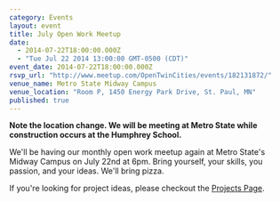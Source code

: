 ```yaml
---
category: Events
layout: event
title: July Open Work Meetup
date: 
  - 2014-07-22T18:00:00.000Z
  - "Tue Jul 22 2014 13:00:00 GMT-0500 (CDT)"
event_date: 2014-07-22T18:00:00.000Z
rsvp_url: "http://www.meetup.com/OpenTwinCities/events/182131872/"
venue_name: Metro State Midway Campus
venue_location: "Room P, 1450 Energy Park Drive, St. Paul, MN"
published: true 
---
```


**Note the location change. We will be meeting at Metro State while construction occurs at the Humphrey School.**

We'll be having our monthly open work meetup again at Metro State's Midway Campus on
July 22nd at 6pm. Bring yourself, your skills, you passion, and your ideas.
We'll bring pizza.

If you're looking for project ideas, please checkout the
[Projects Page](/projects).
